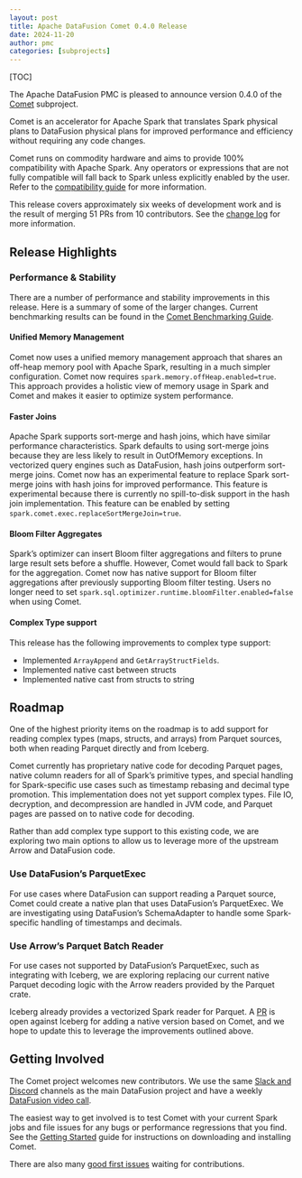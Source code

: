 ```yaml
---
layout: post
title: Apache DataFusion Comet 0.4.0 Release
date: 2024-11-20
author: pmc
categories: [subprojects]
---
```


<!--
{% comment %}
Licensed to the Apache Software Foundation (ASF) under one or more
contributor license agreements.  See the NOTICE file distributed with
this work for additional information regarding copyright ownership.
The ASF licenses this file to you under the Apache License, Version 2.0
(the "License"); you may not use this file except in compliance with
the License.  You may obtain a copy of the License at

http://www.apache.org/licenses/LICENSE-2.0

Unless required by applicable law or agreed to in writing, software
distributed under the License is distributed on an "AS IS" BASIS,
WITHOUT WARRANTIES OR CONDITIONS OF ANY KIND, either express or implied.
See the License for the specific language governing permissions and
limitations under the License.
{% endcomment %}
-->

[TOC]

The Apache DataFusion PMC is pleased to announce version 0.4.0 of the [Comet](https://datafusion.apache.org/comet/) subproject.

Comet is an accelerator for Apache Spark that translates Spark physical plans to DataFusion physical plans for
improved performance and efficiency without requiring any code changes.

Comet runs on commodity hardware and aims to provide 100% compatibility with Apache Spark. Any operators or
expressions that are not fully compatible will fall back to Spark unless explicitly enabled by the user. Refer
to the [compatibility guide] for more information.

[compatibility guide]: https://datafusion.apache.org/comet/user-guide/compatibility.html

This release covers approximately six weeks of development work and is the result of merging 51 PRs from 10
contributors. See the [change log] for more information.

[change log]: https://github.com/apache/datafusion-comet/blob/main/dev/changelog/0.4.0.md

## Release Highlights

### Performance & Stability

There are a number of performance and stability improvements in this release. Here is a summary of some of the
larger changes. Current benchmarking results can be found in the [Comet Benchmarking Guide].

[Comet Benchmarking Guide]: https://datafusion.apache.org/comet/contributor-guide/benchmarking.html

#### Unified Memory Management

Comet now uses a unified memory management approach that shares an off-heap memory pool with Apache Spark, resulting
in a much simpler configuration. Comet now requires `spark.memory.offHeap.enabled=true`. This approach provides a
holistic view of memory usage in Spark and Comet and makes it easier to optimize system performance.

#### Faster Joins

Apache Spark supports sort-merge and hash joins, which have similar performance characteristics. Spark defaults to
using sort-merge joins because they are less likely to result in OutOfMemory exceptions. In vectorized query
engines such as DataFusion, hash joins outperform sort-merge joins. Comet now has an experimental feature to
replace Spark sort-merge joins with hash joins for improved performance. This feature is experimental because
there is currently no spill-to-disk support in the hash join implementation. This feature can be enabled by
setting `spark.comet.exec.replaceSortMergeJoin=true`.

#### Bloom Filter Aggregates

Spark’s optimizer can insert Bloom filter aggregations and filters to prune large result sets before a shuffle. However,
Comet would fall back to Spark for the aggregation. Comet now has native support for Bloom filter aggregations
after previously supporting Bloom filter testing. Users no longer need to set
`spark.sql.optimizer.runtime.bloomFilter.enabled=false` when using Comet.

#### Complex Type support

This release has the following improvements to complex type support:

- Implemented `ArrayAppend` and `GetArrayStructFields`.
- Implemented native cast between structs
- Implemented native cast from structs to string

## Roadmap

One of the highest priority items on the roadmap is to add support for reading complex types (maps, structs, and arrays)
from Parquet sources, both when reading Parquet directly and from Iceberg.

Comet currently has proprietary native code for decoding Parquet pages, native column readers for all of Spark’s
primitive types, and special handling for Spark-specific use cases such as timestamp rebasing and decimal type
promotion. This implementation does not yet support complex types. File IO, decryption, and decompression are handled
in JVM code, and Parquet pages are passed on to native code for decoding.

Rather than add complex type support to this existing code, we are exploring two main options to allow us to
leverage more of the upstream Arrow and DataFusion code.

### Use DataFusion’s ParquetExec

For use cases where DataFusion can support reading a Parquet source, Comet could create a native plan that uses
DataFusion’s ParquetExec. We are investigating using DataFusion’s SchemaAdapter to handle some Spark-specific
handling of timestamps and decimals.

### Use Arrow’s Parquet Batch Reader

For use cases not supported by DataFusion’s ParquetExec, such as integrating with Iceberg, we are exploring
replacing our current native Parquet decoding logic with the Arrow readers provided by the Parquet crate.

Iceberg already provides a vectorized Spark reader for Parquet. A [PR] is open against Iceberg for adding a native
version based on Comet, and we hope to update this to leverage the improvements outlined above.

[PR]: https://github.com/apache/iceberg/pull/9841

## Getting Involved

The Comet project welcomes new contributors. We use the same [Slack and Discord] channels as the main DataFusion
project and have a weekly [DataFusion video call].

[Slack and Discord]: https://datafusion.apache.org/contributor-guide/communication.html#slack-and-discord
[DataFusion video call]: https://docs.google.com/document/d/1NBpkIAuU7O9h8Br5CbFksDhX-L9TyO9wmGLPMe0Plc8/edit?usp=sharing

The easiest way to get involved is to test Comet with your current Spark jobs and file issues for any bugs or
performance regressions that you find. See the [Getting Started] guide for instructions on downloading and installing
Comet.

[Getting Started]: https://datafusion.apache.org/comet/user-guide/installation.html

There are also many [good first issues] waiting for contributions.

[good first issues]: https://github.com/apache/datafusion-comet/contribute
